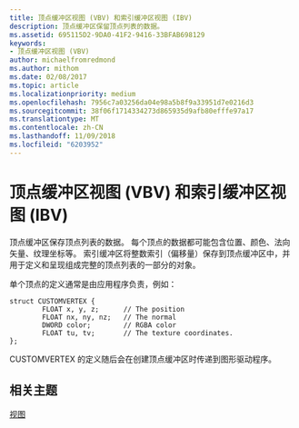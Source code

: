 ```yaml
---
title: 顶点缓冲区视图 (VBV) 和索引缓冲区视图 (IBV)
description: 顶点缓冲区保留顶点列表的数据。
ms.assetid: 695115D2-9DA0-41F2-9416-33BFAB698129
keywords:
- 顶点缓冲区视图 (VBV)
author: michaelfromredmond
ms.author: mithom
ms.date: 02/08/2017
ms.topic: article
ms.localizationpriority: medium
ms.openlocfilehash: 7956c7a03256da04e98a5b8f9a33951d7e0216d3
ms.sourcegitcommit: 38f06f1714334273d865935d9afb80efffe97a17
ms.translationtype: MT
ms.contentlocale: zh-CN
ms.lasthandoff: 11/09/2018
ms.locfileid: "6203952"
---
```

# <a name="vertex-buffer-view-vbv-and-index-buffer-view-ibv"></a>顶点缓冲区视图 (VBV) 和索引缓冲区视图 (IBV)


顶点缓冲区保存顶点列表的数据。 每个顶点的数据都可能包含位置、颜色、法向矢量、纹理坐标等。 索引缓冲区将整数索引（偏移量）保存到顶点缓冲区中，并用于定义和呈现组成完整的顶点列表的一部分的对象。

单个顶点的定义通常是由应用程序负责，例如：

``` syntax
struct CUSTOMVERTEX { 
        FLOAT x, y, z;      // The position
        FLOAT nx, ny, nz;   // The normal
        DWORD color;        // RGBA color
        FLOAT tu, tv;       // The texture coordinates. 
}; 
```

CUSTOMVERTEX 的定义随后会在创建顶点缓冲区时传递到图形驱动程序。

## <a name="span-idrelated-topicsspanrelated-topics"></a><span id="related-topics"></span>相关主题


[视图](views.md)

 

 




